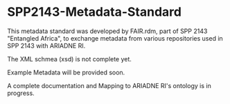 # SPP2143-Metadata-Standard
This metadata standard was developed by FAIR.rdm, part of SPP 2143 "Entangled Africa", to exchange metadata from various repositories used in SPP 2143 with ARIADNE RI.

The XML schmea (xsd) is not complete yet.

Example Metadata will be provided soon.

A complete documentation and Mapping to ARIADNE RI's ontology is in progress.
